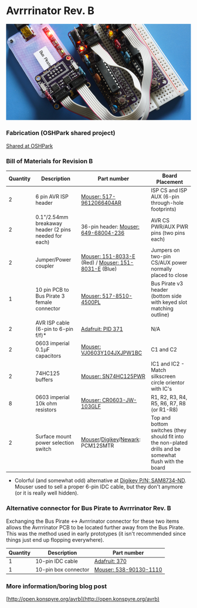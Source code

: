 # Avrrrinator Rev. B
![Avrrrinator Rev B1](images/avrrrinator-b-preview.png)

### Fabrication (OSHPark shared project)

[Shared at OSHPark](https://oshpark.com/shared_projects/C2GnBJb3)

### Bill of Materials for Revision B
| Quantity | Description | Part number | Board Placement |
| -------- | ----------- | ----------- | --------------- |
| 2        | 6 pin AVR ISP header | [Mouser: 517-9612066404AR](http://www.mouser.com/Search/Refine.aspx?Keyword=517-9612066404AR) | ISP CS and ISP AUX (6-pin through-hole footprints) |
| 2        | 0.1"/2.54mm breakaway header (2 pins needed for each) | 36-pin header: [Mouser: 649-68004-236](http://www.mouser.com/Search/Refine.aspx?Keyword=649-68004-236) | AVR CS PWR/AUX PWR pins (two pins each) |
| 2        | Jumper/Power coupler | [Mouser: 151-8033-E](http://www.mouser.com/Search/Refine.aspx?Keyword=151-8033-E) (Red) / [Mouser: 151-8031-E](http://www.mouser.com/Search/Refine.aspx?Keyword=151-8031-E) (Blue) | Jumpers on two-pin CS/AUX power normally placed to close |
| 1        | 10 pin PCB to Bus Pirate 3 female connector | [Mouser: 517-8510-4500PL](http://www.mouser.com/Search/Refine.aspx?Keyword=517-8510-4500PL) | Bus Pirate v3 header (bottom side with keyed slot matching outline) | 
| 2        | AVR ISP cable (6-pin to 6-pin f/f)\* | [Adafruit: PID 371](http://www.adafruit.com/products/371) | N/A |
| 2        | 0603 imperial 0.1µF capacitors | [Mouser: VJ0603Y104JXJPW1BC](http://www.mouser.com/Search/Refine.aspx?Keyword=VJ0603Y104JXJPW1BC) | C1 and C2 |
| 2        | 74HC125 buffers | [Mouser: SN74HC125PWR](http://www.mouser.com/Search/Refine.aspx?Keyword=SN74HC125PWR) | IC1 and IC2 - Match silkscreen circle orientor with IC's |
| 8        | 0603 imperial 10k ohm resistors | [Mouser: CR0603-JW-103GLF](http://www.mouser.com/Search/Refine.aspx?Keyword=CR0603-JW-103GLF) | R1, R2, R3, R4, R5, R6, R7, R8 (or R1-R8) |
| 2        | Surface mount power selection switch | [Mouser](http://www.mouser.com/Search/Refine.aspx?Keyword=PCM12SMTR)/[Digikey](http://www.digikey.com/product-detail/en/PCM12SMTR/401-2016-1-ND/)/[Newark](http://www.newark.com/c-k-components/pcm12smtr/switch-slide-spdt-300ma-through/dp/28C3147): PCM12SMTR | Top and bottom switches (they should fit into the non-plated drills and be somewhat flush with the board | 

* Colorful (and somewhat odd) alternative at [Digikey P/N: SAM8734-ND](http://www.digikey.com/product-detail/en/IDSD-03-D-06.00-T/SAM8734-ND/3476372). Mouser used to sell a proper 6-pin IDC cable, but they don't anymore (or it is really well hidden).

### Alternative connector for Bus Pirate to Avrrrinator Rev. B

Exchanging the Bus Pirate <-> Avrrrinator connector for these two items allows the Avrrrinator PCB to be located further away from the Bus Pirate. This was the method used in early prototypes (it isn't recommended since things just end up flopping everywhere).

| Quantity | Description | Part number |
| -------- | ----------- | ----------- |
| 1        | 10-pin IDC cable | [Adafruit: 370](adafru.it/370) |
| 1        | 10-pin box connector | [Mouser: 538-90130-1110](http://www.mouser.com/Search/Refine.aspx?Keyword=5538-90130-1110) |

### More information/boring blog post

[http://open.konspyre.org/avrb](http://open.konspyre.org/avrb)



